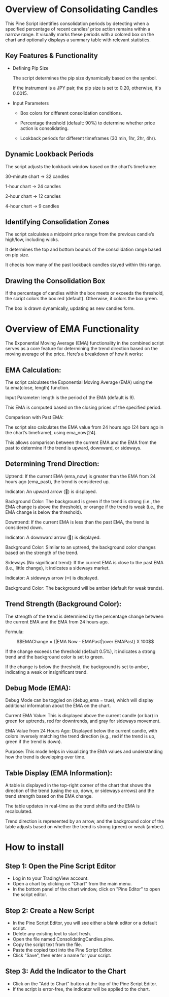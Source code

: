 # Overview of Consolidating Candles

This Pine Script identifies consolidation periods by detecting when a specified percentage of recent candles' price action remains within a narrow range. It visually marks these periods with a colored box on the chart and optionally displays a summary table with relevant statistics.

## Key Features & Functionality
- Defining Pip Size
 
    The script determines the pip size dynamically based on the symbol.

    If the instrument is a JPY pair, the pip size is set to 0.20, otherwise, it's 0.0015.

- Input Parameters
  
  - Box colors for different consolidation conditions.

  - Percentage threshold (default: 90%) to determine whether price action is consolidating.

  - Lookback periods for different timeframes (30 min, 1hr, 2hr, 4hr).

## Dynamic Lookback Periods
The script adjusts the lookback window based on the chart’s timeframe:

30-minute chart → 32 candles

1-hour chart → 24 candles

2-hour chart → 12 candles

4-hour chart → 9 candles

## Identifying Consolidation Zones
The script calculates a midpoint price range from the previous candle’s high/low, including wicks.

It determines the top and bottom bounds of the consolidation range based on pip size.

It checks how many of the past lookback candles stayed within this range.

## Drawing the Consolidation Box
If the percentage of candles within the box meets or exceeds the threshold, the script colors the box red (default). Otherwise, it colors the box green.

The box is drawn dynamically, updating as new candles form.

# Overview of EMA Functionality
The Exponential Moving Average (EMA) functionality in the combined script serves as a core feature for determining the trend direction based on the moving average of the price. Here’s a breakdown of how it works:

## EMA Calculation:
The script calculates the Exponential Moving Average (EMA) using the ta.ema(close, length) function.

Input Parameter: length is the period of the EMA (default is 9).

This EMA is computed based on the closing prices of the specified period.

Comparison with Past EMA:

The script also calculates the EMA value from 24 hours ago (24 bars ago in the chart’s timeframe), using ema_now[24].

This allows comparison between the current EMA and the EMA from the past to determine if the trend is upward, downward, or sideways.

## Determining Trend Direction:
Uptrend: If the current EMA (ema_now) is greater than the EMA from 24 hours ago (ema_past), the trend is considered up.

Indicator: An upward arrow (🔼) is displayed.

Background Color: The background is green if the trend is strong (i.e., the EMA change is above the threshold), or orange if the trend is weak (i.e., the EMA change is below the threshold).

Downtrend: If the current EMA is less than the past EMA, the trend is considered down.

Indicator: A downward arrow (🔽) is displayed.

Background Color: Similar to an uptrend, the background color changes based on the strength of the trend.

Sideways (No significant trend): If the current EMA is close to the past EMA (i.e., little change), it indicates a sideways market.

Indicator: A sideways arrow (➖) is displayed.

Background Color: The background will be amber (default for weak trends).

## Trend Strength (Background Color):
The strength of the trend is determined by the percentage change between the current EMA and the EMA from 24 hours ago.

Formula:

$$EMAChange = {|EMA Now - EMAPast|\over EMAPast} X 100$$

If the change exceeds the threshold (default 0.5%), it indicates a strong trend and the background color is set to green.

If the change is below the threshold, the background is set to amber, indicating a weak or insignificant trend.

## Debug Mode (EMA):
Debug Mode can be toggled on (debug_ema = true), which will display additional information about the EMA on the chart.

Current EMA Value: This is displayed above the current candle (or bar) in green for uptrends, red for downtrends, and gray for sideways movement.

EMA Value from 24 Hours Ago: Displayed below the current candle, with colors inversely matching the trend direction (e.g., red if the trend is up, green if the trend is down).

Purpose: This mode helps in visualizing the EMA values and understanding how the trend is developing over time.

## Table Display (EMA Information):
A table is displayed in the top-right corner of the chart that shows the direction of the trend (using the up, down, or sideways arrows) and the trend strength based on the EMA change.

The table updates in real-time as the trend shifts and the EMA is recalculated.

Trend direction is represented by an arrow, and the background color of the table adjusts based on whether the trend is strong (green) or weak (amber).



# How to install 

## Step 1: Open the Pine Script Editor

- Log in to your TradingView account.
- Open a chart by clicking on "Chart" from the main menu.
- In the bottom panel of the chart window, click on "Pine Editor" to open the script editor.

## Step 2: Create a New Script

- In the Pine Script Editor, you will see either a blank editor or a default script.
- Delete any existing text to start fresh.
- Open the file named ConsolidatingCandles.pine.
- Copy the script text from the file.
- Paste the copied text into the Pine Script Editor.
- Click "Save", then enter a name for your script.

## Step 3: Add the Indicator to the Chart

- Click on the "Add to Chart" button at the top of the Pine Script Editor.
- If the script is error-free, the indicator will be applied to the chart.

  
